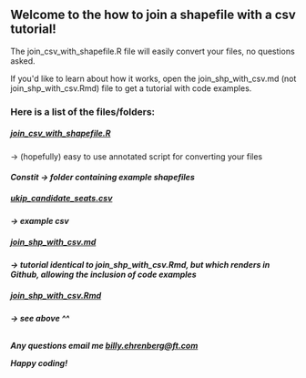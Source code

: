 <h2>Welcome to the how to join a shapefile with a csv tutorial!</h2>

The join_csv_with_shapefile.R file will easily convert your files, no questions asked. 

If you'd like to learn about how it works, open the
join_shp_with_csv.md (not join_shp_with_csv.Rmd) file to get a tutorial with code examples.

<h3>Here is a list of the files/folders:</h3>

[<h5>join_csv_with_shapefile.R</h5>](./join_csv_with_shapefile.R) -> (hopefully) easy to use  annotated script for converting your files

<h5>Constit<href=/h5> -> folder containing example shapefiles

[<h5>ukip_candidate_seats.csv</h5>](./ukip_candidate_seats.csv) -> example csv

[<h5>join_shp_with_csv.md</h5>](./join_shp_with_csv.md) -> tutorial identical to join_shp_with_csv.Rmd, 
                        but which renders in Github,
                        allowing the inclusion of code examples

[<h5>join_shp_with_csv.Rmd</h5>](./join_shp_with_csv.Rmd) -> see above ^^

<br>Any questions email me billy.ehrenberg@ft.com

Happy coding!
